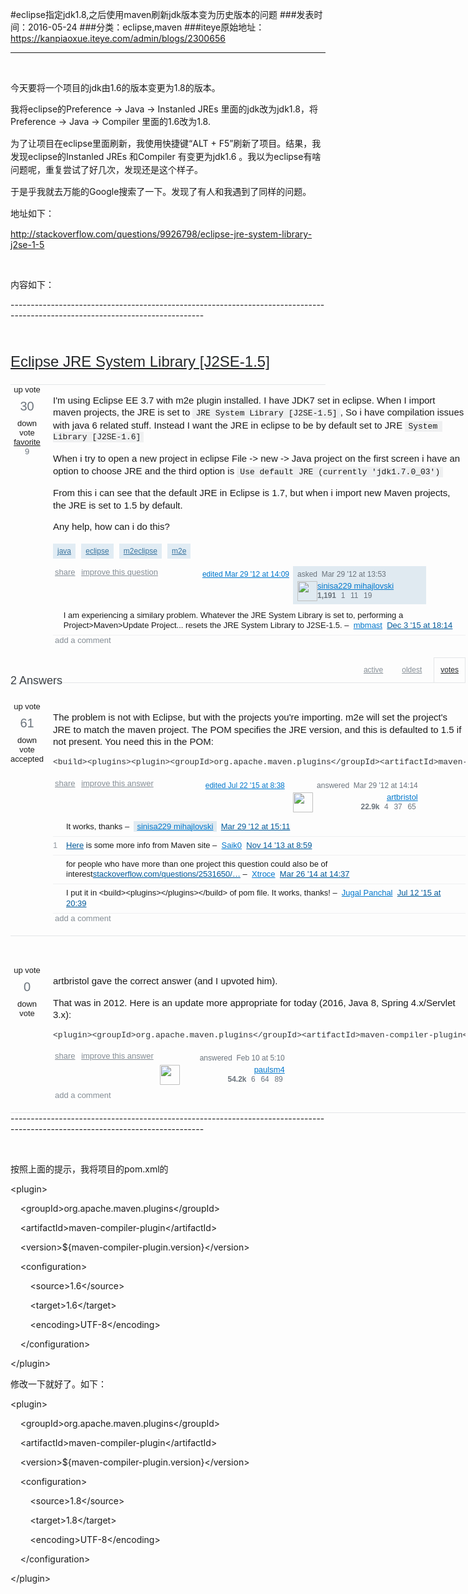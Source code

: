 #eclipse指定jdk1.8,之后使用maven刷新jdk版本变为历史版本的问题
###发表时间：2016-05-24
###分类：eclipse,maven
###iteye原始地址：<a href="https://kanpiaoxue.iteye.com/admin/blogs/2300656" target="_blank">https://kanpiaoxue.iteye.com/admin/blogs/2300656</a>

---

<div class="iteye-blog-content-contain" style="font-size: 14px;"> 
 <p>&nbsp;</p> 
 <p>今天要将一个项目的jdk由1.6的版本变更为1.8的版本。</p> 
 <p>我将eclipse的Preference -&gt; Java -&gt; Instanled JREs 里面的jdk改为jdk1.8，将<span style="line-height: 1.5;">Preference -&gt; Java -&gt; Compiler 里面的1.6改为1.8.</span></p> 
 <p><span style="line-height: 1.5;">为了让项目在eclipse里面刷新，我使用快捷键“ALT + F5”刷新了项目。结果，我发现eclipse的</span><span style="line-height: 1.5;">Instanled JREs</span><span style="line-height: 1.5;">&nbsp;和</span><span style="line-height: 1.5;">Compiler</span><span style="line-height: 1.5;">&nbsp;有变更为jdk1.6 。我以为eclipse有啥问题呢，重复尝试了好几次，发现还是这个样子。</span></p> 
 <p><span style="line-height: 1.5;">于是乎我就去万能的Google搜索了一下。发现了有人和我遇到了同样的问题。</span></p> 
 <p><span style="line-height: 1.5;">地址如下：</span></p> 
 <p><a href="http://stackoverflow.com/questions/9926798/eclipse-jre-system-library-j2se-1-5">http://stackoverflow.com/questions/9926798/eclipse-jre-system-library-j2se-1-5</a></p> 
 <p>&nbsp;</p> 
 <p>内容如下：</p> 
 <p>------------------------------------------------------------------------------------------------------------------------------</p> 
 <div id="question-header" style="margin-top: 0px; margin-right: 0px; margin-left: 0px; padding: 5px 0px; border-width: 0px 0px 1px; border-bottom-style: solid; border-bottom-color: #e4e6e8; font-size: 13px; clear: both; color: #242729; font-family: Arial, 'Helvetica Neue', Helvetica, sans-serif; line-height: 16.9px;"> 
  <h1 style="border: 0px; font-size: 22px; line-height: 1.3;"><a class="question-hyperlink" style="margin: 0px 0px 0.5em; padding: 0px; border: 0px; font-size: 24px; color: #242729; cursor: pointer; font-weight: normal; line-height: 1.35;" href="http://stackoverflow.com/questions/9926798/eclipse-jre-system-library-j2se-1-5">Eclipse JRE System Library [J2SE-1.5]</a></h1> 
 </div> 
 <div id="mainbar" style="margin: 0px; padding: 0px; border: 0px; font-size: 13px; float: left; width: 728px; color: #242729; font-family: Arial, 'Helvetica Neue', Helvetica, sans-serif; line-height: 16.9px;"> 
  <div id="question" class="question" style="margin: 0px; padding: 0px; border: 0px; clear: both;"> 
   <table style="margin: 0px; padding: 0px; border: 0px; border-spacing: 0px; border-collapse: collapse;">
    <tbody style="margin: 0px; padding: 0px; border: 0px;"> 
     <tr style="margin: 0px; padding: 0px; border: 0px;"> 
      <td class="votecell" style="margin: 0px; padding: 0px 15px 0px 0px; border: 0px; font-size: 13px; vertical-align: top;"> 
       <div class="vote" style="margin: 0px; padding: 0px; border: 0px; text-align: center; min-width: 46px;"> 
        <a class="vote-up-off" style="" title="This question shows research effort; it is useful and clear">up vote</a>
        <span class="vote-count-post " style="margin: 8px 0px; padding: 0px; border: 0px; font-size: 20px; display: block; color: #6a737c;">30</span>
        <a class="vote-down-off" style="" title="This question does not show any research effort; it is unclear or not useful">down vote</a>
        <a class="star-off" style="" href="http://stackoverflow.com/questions/9926798/eclipse-jre-system-library-j2se-1-5">favorite</a> 
        <div class="favoritecount" style="margin: 0px; padding: 0px; border: 0px;">
         <span style="margin: 0px; padding: 0px; border: 0px; color: #6a737c;">9</span>
        </div> 
       </div> </td> 
      <td class="postcell" style="margin: 0px; padding: 0px; border: 0px; font-size: 13px; vertical-align: top;"> 
       <div style="margin: 0px; padding: 0px; border: 0px;"> 
        <div class="post-text" style="margin: 0px 0px 5px; padding: 0px; border: 0px; font-size: 15px; width: 660px; line-height: 1.3;"> 
         <p style="margin-bottom: 1em; border: 0px; clear: both;">I'm using Eclipse EE 3.7 with m2e plugin installed. I have JDK7 set in eclipse. When I import maven projects, the JRE is set to&nbsp;<code style="margin: 0px; padding: 1px 5px; border: 0px; font-size: 13px; font-family: Consolas, Menlo, Monaco, 'Lucida Console', 'Liberation Mono', 'DejaVu Sans Mono', 'Bitstream Vera Sans Mono', 'Courier New', monospace, sans-serif; white-space: pre-wrap; background-color: #eff0f1;">JRE System Library [J2SE-1.5]</code>, So i have compilation issues with java 6 related stuff. Instead I want the JRE in eclipse to be by default set to JRE&nbsp;<code style="margin: 0px; padding: 1px 5px; border: 0px; font-size: 13px; font-family: Consolas, Menlo, Monaco, 'Lucida Console', 'Liberation Mono', 'DejaVu Sans Mono', 'Bitstream Vera Sans Mono', 'Courier New', monospace, sans-serif; white-space: pre-wrap; background-color: #eff0f1;">System Library [J2SE-1.6]</code></p> 
         <p style="margin-bottom: 1em; border: 0px; clear: both;">When i try to open a new project in eclipse File -&gt; new -&gt; Java project on the first screen i have an option to choose JRE and the third option is&nbsp;<code style="margin: 0px; padding: 1px 5px; border: 0px; font-size: 13px; font-family: Consolas, Menlo, Monaco, 'Lucida Console', 'Liberation Mono', 'DejaVu Sans Mono', 'Bitstream Vera Sans Mono', 'Courier New', monospace, sans-serif; white-space: pre-wrap; background-color: #eff0f1;">Use default JRE (currently 'jdk1.7.0_03')</code></p> 
         <p style="margin-bottom: 1em; border: 0px; clear: both;">From this i can see that the default JRE in Eclipse is 1.7, but when i import new Maven projects, the JRE is set to 1.5 by default.</p> 
         <p style="margin-bottom: 1em; border: 0px; clear: both;">Any help, how can i do this?</p> 
        </div> 
        <div class="post-taglist" style="margin: 0px 0px 10px; padding: 0px; border: 0px; clear: both;"> 
         <a class="post-tag js-gps-track" style="margin: 2px 2px 2px 0px; padding: 0.4em 0.5em; border: 1px solid transparent; font-size: 12px; color: #39739d; cursor: pointer; display: inline-block; line-height: 1; white-space: nowrap; text-align: center; border-radius: 0px; background-color: #e1ecf4;" title="show questions tagged 'java'" href="http://stackoverflow.com/questions/tagged/java" rel="tag">java</a>&nbsp;
         <a class="post-tag js-gps-track" style="margin: 2px 2px 2px 0px; padding: 0.4em 0.5em; border: 1px solid transparent; font-size: 12px; color: #39739d; cursor: pointer; display: inline-block; line-height: 1; white-space: nowrap; text-align: center; border-radius: 0px; background-color: #e1ecf4;" title="show questions tagged 'eclipse'" href="http://stackoverflow.com/questions/tagged/eclipse" rel="tag">eclipse</a>&nbsp;
         <a class="post-tag js-gps-track" style="margin: 2px 2px 2px 0px; padding: 0.4em 0.5em; border: 1px solid transparent; font-size: 12px; color: #39739d; cursor: pointer; display: inline-block; line-height: 1; white-space: nowrap; text-align: center; border-radius: 0px; background-color: #e1ecf4;" title="show questions tagged 'm2eclipse'" href="http://stackoverflow.com/questions/tagged/m2eclipse" rel="tag">m2eclipse</a>&nbsp;
         <a class="post-tag js-gps-track" style="margin: 2px 2px 2px 0px; padding: 0.4em 0.5em; border: 1px solid transparent; font-size: 12px; color: #39739d; cursor: pointer; display: inline-block; line-height: 1; white-space: nowrap; text-align: center; border-radius: 0px; background-color: #e1ecf4;" title="show questions tagged 'm2e'" href="http://stackoverflow.com/questions/tagged/m2e" rel="tag">m2e</a> 
        </div> 
        <table class="fw" style="margin: 0px 0px 4px; padding: 0px; border: 0px; border-spacing: 0px; border-collapse: collapse; width: 660px;">
         <tbody style="margin: 0px; padding: 0px; border: 0px;">
          <tr style="margin: 0px; padding: 0px; border: 0px;"> 
           <td class="vt" style="margin: 0px; padding: 0px; border: 0px; font-size: 13px; vertical-align: top;"> 
            <div class="post-menu" style="margin: 0px; padding: 2px 0px 0px; border: 0px;"> 
             <a id="link-post-9926798" class="short-link" style="margin: 0px; padding: 0px 3px 2px; border: 0px; color: #848d95; cursor: pointer; display: inline-block;" title="short permalink to this question" href="http://stackoverflow.com/q/9926798">share</a>
             <a class="suggest-edit-post" style="margin: 0px; padding: 0px 3px 2px; border: 0px; color: #848d95; cursor: pointer; display: inline-block;" title="" href="http://stackoverflow.com/posts/9926798/edit">improve this question</a> 
            </div> </td> 
           <td class="post-signature" style="margin: 0px; padding: 0px; border: 0px; font-size: 13px; vertical-align: top; width: 200px;" align="right"> 
            <div class="user-info " style="margin: 0px; padding: 5px 6px 7px 7px; border: 0px; width: 200px; color: #6a737c;"> 
             <div class="user-action-time" style="margin: 1px 0px 4px; padding: 0px; border: 0px; font-size: 12px; white-space: nowrap;">
              <a style="margin: 0px; padding: 0px; border: 0px; color: #0077cc; cursor: pointer;" title="show all edits to this post" href="http://stackoverflow.com/posts/9926798/revisions">edited&nbsp;<span class="relativetime" style="margin: 0px; padding: 0px; border: 0px;" title="2012-03-29 14:09:21Z">Mar 29 '12 at 14:09</span></a>
             </div> 
             <div class="user-gravatar32" style="margin: 0px; padding: 0px; border: 0px; float: left; width: 32px; height: 32px; border-radius: 1px;">
              &nbsp;
             </div> 
             <div class="user-details" style="">
              &nbsp;
             </div> 
            </div> </td> 
           <td class="post-signature owner" style="margin: 0px; padding: 0px; border: 0px; font-size: 13px; vertical-align: top; width: 200px; background-color: #e0eaf1;"> 
            <div class="user-info " style="margin: 0px; padding: 5px 6px 7px 7px; border: 0px; width: 200px; color: #6a737c;"> 
             <div class="user-action-time" style="margin: 1px 0px 4px; padding: 0px; border: 0px; font-size: 12px; white-space: nowrap;">
              asked&nbsp;
              <span class="relativetime" style="margin: 0px; padding: 0px; border: 0px;" title="2012-03-29 13:53:36Z">Mar 29 '12 at 13:53</span> 
             </div> 
             <div class="user-gravatar32" style="margin: 0px; padding: 0px; border: 0px; float: left; width: 32px; height: 32px; border-radius: 1px;"> 
              <div class="gravatar-wrapper-32" style="margin: 0px; padding: 0px; border: 0px; overflow: hidden; width: 32px; height: 32px;">
               <img style="margin: 0px auto; padding: 0px; width: 32px; height: 32px; border-radius: 1px;" src="https://i.stack.imgur.com/XVtno.jpg?s=32&amp;g=1" alt="" width="32" height="32">
              </div> 
             </div> 
             <div class="user-details" style=""> 
              <a style="margin: 0px; padding: 0px; border: 0px; color: #0077cc; cursor: pointer;" href="http://stackoverflow.com/users/1042999/sinisa229-mihajlovski">sinisa229 mihajlovski</a> 
              <div class="-flair" style="margin: 0px; padding: 0px; border: 0px;"> 
               <span class="reputation-score" style="margin: 0px 2px 0px 0px; padding: 0px; border: 0px; font-size: 12px; font-weight: bold;" title="reputation score " dir="ltr">1,191</span>
               <span style="margin: 0px 3px 0px 2px; padding: 0px; border: 0px;" title="1 gold badge"><span class="badgecount" style="margin: 0px; padding: 0px; border: 0px; font-size: 12px;">1</span></span>
               <span style="margin: 0px 3px 0px 2px; padding: 0px; border: 0px;" title="11 silver badges"><span class="badgecount" style="margin: 0px; padding: 0px; border: 0px; font-size: 12px;">11</span></span>
               <span style="margin: 0px 3px 0px 2px; padding: 0px; border: 0px;" title="19 bronze badges"><span class="badgecount" style="margin: 0px; padding: 0px; border: 0px; font-size: 12px;">19</span></span> 
              </div> 
             </div> 
            </div> </td> 
          </tr>
         </tbody>
        </table> 
       </div> </td> 
     </tr> 
     <tr style="margin: 0px; padding: 0px; border: 0px;"> 
      <td class="votecell" style="margin: 0px; padding: 0px 15px 0px 0px; border: 0px; font-size: 13px; vertical-align: top;">&nbsp;</td> 
      <td style="margin: 0px; padding: 0px; border: 0px; font-size: 13px;"> 
       <div id="comments-9926798" class="comments " style=""> 
        <table style="margin: 0px; padding: 0px; border: 0px; border-spacing: 0px; border-collapse: collapse; width: 660px;">
         <tbody style="margin: 0px; padding: 0px; border: 0px;">
          <tr id="comment-55899521" class="comment " style="margin: 0px; padding: 0px; border: 0px;"> 
           <td style="margin: 0px; padding: 6px 6px 6px 0px; border-width: 0px 0px 1px; border-bottom-style: solid; border-bottom-color: #eff0f1; font-size: 13px; vertical-align: top; line-height: 1.3;"> 
            <table style="margin: 0px; padding: 0px; border: 0px; border-spacing: 0px; border-collapse: collapse;">
             <tbody style="margin: 0px; padding: 0px; border: 0px;">
              <tr style="margin: 0px; padding: 0px; border: 0px;"> 
               <td class=" comment-score" style="margin: 0px; padding: 0px; border: 0px; font-size: 13px;">&nbsp;&nbsp;</td> 
               <td style="margin: 0px; padding: 0px; border: 0px; font-size: 13px;">&nbsp;</td> 
              </tr>
             </tbody>
            </table> </td> 
           <td class="comment-text" style="margin: 0px; padding: 6px 6px 6px 0px; border-width: 0px 0px 1px; border-bottom-style: solid; border-bottom-color: #eff0f1; font-size: 13px; vertical-align: top; line-height: 1.3;"> 
            <div class="comment-body" style="margin: 0px; padding: 0px; border: 0px;"> 
             <span class="comment-copy" style="margin: 0px; padding: 0px; border: 0px;">I am experiencing a similary problem. Whatever the JRE System Library is set to, performing a Project&gt;Maven&gt;Update Project... resets the JRE System Library to J2SE-1.5.</span>&nbsp;–&nbsp;
             <a class="comment-user" style="margin: 0px; padding: 0px; border: 0px; color: #0077cc; cursor: pointer; white-space: nowrap;" title="366 reputation" href="http://stackoverflow.com/users/3102471/mbmast">mbmast</a>&nbsp;
             <span class="comment-date" style="margin: 0px; padding: 0px; border-top-width: 0px; border-right-width: 0px; border-left-width: 0px; border-bottom-style: none; border-color: initial; color: #9199a1;" dir="ltr"><a class="comment-link" style="margin: 0px; padding: 0px; border-top-width: 0px; border-right-width: 0px; border-left-width: 0px; border-bottom-style: none; border-color: initial; color: #005999; cursor: pointer;" href="http://stackoverflow.com/questions/9926798/eclipse-jre-system-library-j2se-1-5#comment55899521_9926798">Dec 3 '15 at 18:14</a></span> 
            </div> </td> 
          </tr>
         </tbody>
        </table> 
       </div> 
       <div id="comments-link-9926798" style="margin: 0px; padding: 0px; border: 0px;">
        <a class="js-add-link comments-link disabled-link " style="margin: 0px; padding: 0px 3px 2px; border: 0px; color: #848d95; cursor: pointer;" title="Use comments to ask for more information or suggest improvements. Avoid answering questions in comments.">add a comment</a>
       </div> </td> 
     </tr> 
    </tbody>
   </table> 
  </div> 
  <div id="answers" style="margin: 0px; padding: 10px 0px 0px; border: 0px; clear: both; width: 728px;"> 
   <a style="margin: 0px; padding: 0px; border: 0px; color: #0077cc; cursor: pointer;" name="tab-top"></a> 
   <div id="answers-header" style="margin: 10px 0px 0px; padding: 0px; border: 0px; width: 728px;"> 
    <div class="subheader answers-subheader" style="margin: 0px 0px 10px; padding: 0px; border-width: 0px 0px 1px; border-bottom-style: solid; border-bottom-color: #e4e6e8; clear: both; height: 40px;"> 
     <h2 style="margin-bottom: 0px; border: 0px; font-size: 18px; line-height: 1.3; float: left; font-weight: 400; color: #3b4045;">2 Answers</h2> 
     <div style="margin: 0px; padding: 0px; border: 0px;"> 
      <div id="tabs" style="margin: 0px; padding: 0px; border: 0px; float: right;"> 
       <a style="margin: 0px 8px 0px 0px; padding: 13px 10px; border: 1px solid transparent; font-size: 12px; color: #848d95; cursor: pointer; float: left; line-height: 1;" title="Answers with the latest activity first" href="http://stackoverflow.com/questions/9926798/eclipse-jre-system-library-j2se-1-5?answertab=active#tab-top">active</a>
       <a style="margin: 0px 8px 0px 0px; padding: 13px 10px; border: 1px solid transparent; font-size: 12px; color: #848d95; cursor: pointer; float: left; line-height: 1;" title="Answers in the order they were provided" href="http://stackoverflow.com/questions/9926798/eclipse-jre-system-library-j2se-1-5?answertab=oldest#tab-top">oldest</a>
       <a class="youarehere" style="margin: 0px; padding: 13px 10px 14px; border-width: 1px; border-style: solid; border-color: #e4e6e8 #e4e6e8 transparent; font-size: 12px; color: #242729; cursor: pointer; float: left; line-height: 1;" title="Answers with the highest score first" href="http://stackoverflow.com/questions/9926798/eclipse-jre-system-library-j2se-1-5?answertab=votes#tab-top">votes</a> 
      </div> 
     </div> 
    </div> 
   </div> 
   <a style="margin: 0px; padding: 0px; border: 0px; color: #0077cc; cursor: pointer;" name="9927172"></a> 
   <div id="answer-9927172" class="answer accepted-answer" style="margin: 0px; padding: 20px 0px; border-width: 0px 0px 1px; border-bottom-style: solid; border-bottom-color: #e4e6e8; width: 728px;"> 
    <table style="margin: 0px; padding: 0px; border: 0px; border-spacing: 0px; border-collapse: collapse;">
     <tbody style="margin: 0px; padding: 0px; border: 0px;"> 
      <tr style="margin: 0px; padding: 0px; border: 0px;"> 
       <td class="votecell" style="margin: 0px; padding: 0px 15px 0px 0px; border: 0px; font-size: 13px; vertical-align: top;"> 
        <div class="vote" style="margin: 0px; padding: 0px; border: 0px; text-align: center; min-width: 46px;"> 
         <a class="vote-up-off" style="" title="This answer is useful">up vote</a>
         <span class="vote-count-post " style="margin: 8px 0px; padding: 0px; border: 0px; font-size: 20px; display: block; color: #6a737c;">61</span>
         <a class="vote-down-off" style="" title="This answer is not useful">down vote</a>
         <span class="vote-accepted-on load-accepted-answer-date" style="" title="loading when this answer was accepted...">accepted</span> 
        </div> </td> 
       <td class="answercell" style="margin: 0px; padding: 0px; border: 0px; font-size: 13px; vertical-align: top;"> 
        <div class="post-text" style="margin: 0px 0px 5px; padding: 0px; border: 0px; font-size: 15px; width: 660px; line-height: 1.3;"> 
         <p style="margin-bottom: 1em; border: 0px; clear: both;">The problem is not with Eclipse, but with the projects you're importing. m2e will set the project's JRE to match the maven project. The POM specifies the JRE version, and this is defaulted to 1.5 if not present. You need this in the POM:</p> 
         <pre class="lang-java prettyprint prettyprinted"><code style="margin: 0px; padding: 0px; border: 0px; font-size: 13px; font-family: Consolas, Menlo, Monaco, 'Lucida Console', 'Liberation Mono', 'DejaVu Sans Mono', 'Bitstream Vera Sans Mono', 'Courier New', monospace, sans-serif; white-space: inherit;"><span class="pun" style="margin: 0px; padding: 0px; border: 0px; color: #303336;">&lt;</span><span class="pln" style="margin: 0px; padding: 0px; border: 0px; color: #303336;">build</span><span class="pun" style="margin: 0px; padding: 0px; border: 0px; color: #303336;">&gt;</span><span class="pun" style="margin: 0px; padding: 0px; border: 0px; color: #303336;">&lt;</span><span class="pln" style="margin: 0px; padding: 0px; border: 0px; color: #303336;">plugins</span><span class="pun" style="margin: 0px; padding: 0px; border: 0px; color: #303336;">&gt;</span><span class="pun" style="margin: 0px; padding: 0px; border: 0px; color: #303336;">&lt;</span><span class="pln" style="margin: 0px; padding: 0px; border: 0px; color: #303336;">plugin</span><span class="pun" style="margin: 0px; padding: 0px; border: 0px; color: #303336;">&gt;</span><span class="pun" style="margin: 0px; padding: 0px; border: 0px; color: #303336;">&lt;</span><span class="pln" style="margin: 0px; padding: 0px; border: 0px; color: #303336;">groupId</span><span class="pun" style="margin: 0px; padding: 0px; border: 0px; color: #303336;">&gt;</span><span class="pln" style="margin: 0px; padding: 0px; border: 0px; color: #303336;">org</span><span class="pun" style="margin: 0px; padding: 0px; border: 0px; color: #303336;">.</span><span class="pln" style="margin: 0px; padding: 0px; border: 0px; color: #303336;">apache</span><span class="pun" style="margin: 0px; padding: 0px; border: 0px; color: #303336;">.</span><span class="pln" style="margin: 0px; padding: 0px; border: 0px; color: #303336;">maven</span><span class="pun" style="margin: 0px; padding: 0px; border: 0px; color: #303336;">.</span><span class="pln" style="margin: 0px; padding: 0px; border: 0px; color: #303336;">plugins</span><span class="pun" style="margin: 0px; padding: 0px; border: 0px; color: #303336;">&lt;/</span><span class="pln" style="margin: 0px; padding: 0px; border: 0px; color: #303336;">groupId</span><span class="pun" style="margin: 0px; padding: 0px; border: 0px; color: #303336;">&gt;</span><span class="pun" style="margin: 0px; padding: 0px; border: 0px; color: #303336;">&lt;</span><span class="pln" style="margin: 0px; padding: 0px; border: 0px; color: #303336;">artifactId</span><span class="pun" style="margin: 0px; padding: 0px; border: 0px; color: #303336;">&gt;</span><span class="pln" style="margin: 0px; padding: 0px; border: 0px; color: #303336;">maven</span><span class="pun" style="margin: 0px; padding: 0px; border: 0px; color: #303336;">-</span><span class="pln" style="margin: 0px; padding: 0px; border: 0px; color: #303336;">compiler</span><span class="pun" style="margin: 0px; padding: 0px; border: 0px; color: #303336;">-</span><span class="pln" style="margin: 0px; padding: 0px; border: 0px; color: #303336;">plugin</span><span class="pun" style="margin: 0px; padding: 0px; border: 0px; color: #303336;">&lt;/</span><span class="pln" style="margin: 0px; padding: 0px; border: 0px; color: #303336;">artifactId</span><span class="pun" style="margin: 0px; padding: 0px; border: 0px; color: #303336;">&gt;</span><span class="pun" style="margin: 0px; padding: 0px; border: 0px; color: #303336;">&lt;</span><span class="pln" style="margin: 0px; padding: 0px; border: 0px; color: #303336;">version</span><span class="pun" style="margin: 0px; padding: 0px; border: 0px; color: #303336;">&gt;</span><span class="lit" style="margin: 0px; padding: 0px; border: 0px; color: #7d2727;">3.0</span><span class="pun" style="margin: 0px; padding: 0px; border: 0px; color: #303336;">&lt;/</span><span class="pln" style="margin: 0px; padding: 0px; border: 0px; color: #303336;">version</span><span class="pun" style="margin: 0px; padding: 0px; border: 0px; color: #303336;">&gt;</span><span class="pun" style="margin: 0px; padding: 0px; border: 0px; color: #303336;">&lt;</span><span class="pln" style="margin: 0px; padding: 0px; border: 0px; color: #303336;">configuration</span><span class="pun" style="margin: 0px; padding: 0px; border: 0px; color: #303336;">&gt;</span><span class="pun" style="margin: 0px; padding: 0px; border: 0px; color: #303336;">&lt;</span><span class="pln" style="margin: 0px; padding: 0px; border: 0px; color: #303336;">source</span><span class="pun" style="margin: 0px; padding: 0px; border: 0px; color: #303336;">&gt;</span><span class="lit" style="margin: 0px; padding: 0px; border: 0px; color: #7d2727;">1.7</span><span class="pun" style="margin: 0px; padding: 0px; border: 0px; color: #303336;">&lt;/</span><span class="pln" style="margin: 0px; padding: 0px; border: 0px; color: #303336;">source</span><span class="pun" style="margin: 0px; padding: 0px; border: 0px; color: #303336;">&gt;</span><span class="pun" style="margin: 0px; padding: 0px; border: 0px; color: #303336;">&lt;</span><span class="pln" style="margin: 0px; padding: 0px; border: 0px; color: #303336;">target</span><span class="pun" style="margin: 0px; padding: 0px; border: 0px; color: #303336;">&gt;</span><span class="lit" style="margin: 0px; padding: 0px; border: 0px; color: #7d2727;">1.7</span><span class="pun" style="margin: 0px; padding: 0px; border: 0px; color: #303336;">&lt;/</span><span class="pln" style="margin: 0px; padding: 0px; border: 0px; color: #303336;">target</span><span class="pun" style="margin: 0px; padding: 0px; border: 0px; color: #303336;">&gt;</span><span class="pun" style="margin: 0px; padding: 0px; border: 0px; color: #303336;">&lt;/</span><span class="pln" style="margin: 0px; padding: 0px; border: 0px; color: #303336;">configuration</span><span class="pun" style="margin: 0px; padding: 0px; border: 0px; color: #303336;">&gt;</span><span class="pun" style="margin: 0px; padding: 0px; border: 0px; color: #303336;">&lt;/</span><span class="pln" style="margin: 0px; padding: 0px; border: 0px; color: #303336;">plugin</span><span class="pun" style="margin: 0px; padding: 0px; border: 0px; color: #303336;">&gt;</span><span class="pun" style="margin: 0px; padding: 0px; border: 0px; color: #303336;">&lt;/</span><span class="pln" style="margin: 0px; padding: 0px; border: 0px; color: #303336;">plugins</span><span class="pun" style="margin: 0px; padding: 0px; border: 0px; color: #303336;">&gt;</span><span class="pun" style="margin: 0px; padding: 0px; border: 0px; color: #303336;">&lt;/</span><span class="pln" style="margin: 0px; padding: 0px; border: 0px; color: #303336;">build</span><span class="pun" style="margin: 0px; padding: 0px; border: 0px; color: #303336;">&gt;</span></code></pre> 
        </div> 
        <table class="fw" style="margin: 0px 0px 4px; padding: 0px; border: 0px; border-spacing: 0px; border-collapse: collapse; width: 660px;">
         <tbody style="margin: 0px; padding: 0px; border: 0px;">
          <tr style="margin: 0px; padding: 0px; border: 0px;"> 
           <td class="vt" style="margin: 0px; padding: 0px; border: 0px; font-size: 13px; vertical-align: top;"> 
            <div class="post-menu" style="margin: 0px; padding: 2px 0px 0px; border: 0px;"> 
             <a id="link-post-9927172" class="short-link" style="margin: 0px; padding: 0px 3px 2px; border: 0px; color: #848d95; cursor: pointer; display: inline-block;" title="short permalink to this answer" href="http://stackoverflow.com/a/9927172">share</a>
             <a class="suggest-edit-post" style="margin: 0px; padding: 0px 3px 2px; border: 0px; color: #848d95; cursor: pointer; display: inline-block;" title="" href="http://stackoverflow.com/posts/9927172/edit">improve this answer</a> 
            </div> </td> 
           <td class="post-signature" style="margin: 0px; padding: 0px; border: 0px; font-size: 13px; vertical-align: top; width: 200px;" align="right"> 
            <div class="user-info " style="margin: 0px; padding: 5px 6px 7px 7px; border: 0px; width: 200px; color: #6a737c;"> 
             <div class="user-action-time" style="margin: 1px 0px 4px; padding: 0px; border: 0px; font-size: 12px; white-space: nowrap;">
              <a style="margin: 0px; padding: 0px; border: 0px; color: #0077cc; cursor: pointer;" title="show all edits to this post" href="http://stackoverflow.com/posts/9927172/revisions">edited&nbsp;<span class="relativetime" style="margin: 0px; padding: 0px; border: 0px;" title="2015-07-22 08:38:12Z">Jul 22 '15 at 8:38</span></a>
             </div> 
             <div class="user-gravatar32" style="margin: 0px; padding: 0px; border: 0px; float: left; width: 32px; height: 32px; border-radius: 1px;">
              &nbsp;
             </div> 
             <div class="user-details" style="">
              &nbsp;
             </div> 
            </div> </td> 
           <td class="post-signature" style="margin: 0px; padding: 0px; border: 0px; font-size: 13px; vertical-align: top; width: 200px;" align="right"> 
            <div class="user-info " style="margin: 0px; padding: 5px 6px 7px 7px; border: 0px; width: 200px; color: #6a737c;"> 
             <div class="user-action-time" style="margin: 1px 0px 4px; padding: 0px; border: 0px; font-size: 12px; white-space: nowrap;">
              answered&nbsp;
              <span class="relativetime" style="margin: 0px; padding: 0px; border: 0px;" title="2012-03-29 14:14:25Z">Mar 29 '12 at 14:14</span> 
             </div> 
             <div class="user-gravatar32" style="margin: 0px; padding: 0px; border: 0px; float: left; width: 32px; height: 32px; border-radius: 1px;"> 
              <div class="gravatar-wrapper-32" style="margin: 0px; padding: 0px; border: 0px; overflow: hidden; width: 32px; height: 32px;">
               <img style="margin: 0px auto; padding: 0px; width: 32px; height: 32px; border-radius: 1px;" src="https://www.gravatar.com/avatar/98038439a9f244f4a92bed860ad28fd0?s=32&amp;d=identicon&amp;r=PG" alt="" width="32" height="32">
              </div> 
             </div> 
             <div class="user-details" style=""> 
              <a style="margin: 0px; padding: 0px; border: 0px; color: #0077cc; cursor: pointer;" href="http://stackoverflow.com/users/116509/artbristol">artbristol</a> 
              <div class="-flair" style="margin: 0px; padding: 0px; border: 0px;"> 
               <span class="reputation-score" style="margin: 0px 2px 0px 0px; padding: 0px; border: 0px; font-size: 12px; font-weight: bold;" title="reputation score 22,938" dir="ltr">22.9k</span>
               <span style="margin: 0px 3px 0px 2px; padding: 0px; border: 0px;" title="4 gold badges"><span class="badgecount" style="margin: 0px; padding: 0px; border: 0px; font-size: 12px;">4</span></span>
               <span style="margin: 0px 3px 0px 2px; padding: 0px; border: 0px;" title="37 silver badges"><span class="badgecount" style="margin: 0px; padding: 0px; border: 0px; font-size: 12px;">37</span></span>
               <span style="margin: 0px 3px 0px 2px; padding: 0px; border: 0px;" title="65 bronze badges"><span class="badgecount" style="margin: 0px; padding: 0px; border: 0px; font-size: 12px;">65</span></span> 
              </div> 
             </div> 
            </div> </td> 
          </tr>
         </tbody>
        </table> </td> 
      </tr> 
      <tr style="margin: 0px; padding: 0px; border: 0px;"> 
       <td class="votecell" style="margin: 0px; padding: 0px 15px 0px 0px; border: 0px; font-size: 13px; vertical-align: top;">&nbsp;</td> 
       <td style="margin: 0px; padding: 0px; border: 0px; font-size: 13px;"> 
        <div id="comments-9927172" class="comments " style=""> 
         <table style="margin: 0px; padding: 0px; border: 0px; border-spacing: 0px; border-collapse: collapse; width: 660px;">
          <tbody style="margin: 0px; padding: 0px; border: 0px;"> 
           <tr id="comment-12672877" class="comment " style="margin: 0px; padding: 0px; border: 0px;"> 
            <td style="margin: 0px; padding: 6px 6px 6px 0px; border-width: 0px 0px 1px; border-bottom-style: solid; border-bottom-color: #eff0f1; font-size: 13px; vertical-align: top; line-height: 1.3;"> 
             <table style="margin: 0px; padding: 0px; border: 0px; border-spacing: 0px; border-collapse: collapse;">
              <tbody style="margin: 0px; padding: 0px; border: 0px;">
               <tr style="margin: 0px; padding: 0px; border: 0px;"> 
                <td class=" comment-score" style="margin: 0px; padding: 0px; border: 0px; font-size: 13px;">&nbsp;&nbsp;</td> 
                <td style="margin: 0px; padding: 0px; border: 0px; font-size: 13px;">&nbsp;</td> 
               </tr>
              </tbody>
             </table> </td> 
            <td class="comment-text" style="margin: 0px; padding: 6px 6px 6px 0px; border-width: 0px 0px 1px; border-bottom-style: solid; border-bottom-color: #eff0f1; font-size: 13px; vertical-align: top; line-height: 1.3;"> 
             <div class="comment-body" style="margin: 0px; padding: 0px; border: 0px;"> 
              <span class="comment-copy" style="margin: 0px; padding: 0px; border: 0px;">It works, thanks</span>&nbsp;–&nbsp;
              <a class="comment-user owner" style="margin: 0px; padding: 1px 5px; border: 0px; color: #0077cc; cursor: pointer; white-space: nowrap; background-color: #e0eaf1;" title="1,191 reputation" href="http://stackoverflow.com/users/1042999/sinisa229-mihajlovski">sinisa229 mihajlovski</a>&nbsp;
              <span class="comment-date" style="margin: 0px; padding: 0px; border-top-width: 0px; border-right-width: 0px; border-left-width: 0px; border-bottom-style: none; border-color: initial; color: #9199a1;" dir="ltr"><a class="comment-link" style="margin: 0px; padding: 0px; border-top-width: 0px; border-right-width: 0px; border-left-width: 0px; border-bottom-style: none; border-color: initial; color: #005999; cursor: pointer;" href="http://stackoverflow.com/questions/9926798/eclipse-jre-system-library-j2se-1-5#comment12672877_9927172">Mar 29 '12 at 15:11</a></span> 
             </div> </td> 
           </tr> 
           <tr id="comment-29732184" class="comment " style="margin: 0px; padding: 0px; border: 0px;"> 
            <td class="comment-actions" style="margin: 0px; padding: 6px 6px 6px 0px; border-width: 0px 0px 1px; border-bottom-style: solid; border-bottom-color: #eff0f1; font-size: 13px; width: 15px; vertical-align: top; line-height: 1.3;"> 
             <table style="margin: 0px; padding: 0px; border: 0px; border-spacing: 0px; border-collapse: collapse;">
              <tbody style="margin: 0px; padding: 0px; border: 0px;">
               <tr style="margin: 0px; padding: 0px; border: 0px;"> 
                <td class=" comment-score" style="margin: 0px; padding: 0px; border: 0px; font-size: 13px;"><span class="cool" style="margin: 0px; padding: 0px 4px 0px 0px; border: 0px; color: #9199a1;" title="number of 'useful comment' votes received">1</span></td> 
                <td style="margin: 0px; padding: 0px; border: 0px; font-size: 13px;">&nbsp;</td> 
               </tr>
              </tbody>
             </table> </td> 
            <td class="comment-text" style="margin: 0px; padding: 6px 6px 6px 0px; border-width: 0px 0px 1px; border-bottom-style: solid; border-bottom-color: #eff0f1; font-size: 13px; vertical-align: top; line-height: 1.3;"> 
             <div class="comment-body" style="margin: 0px; padding: 0px; border: 0px;"> 
              <span class="comment-copy" style="margin: 0px; padding: 0px; border: 0px;"><a style="margin: 0px; padding: 0px; border: 0px; color: #005999; cursor: pointer;" href="http://maven.apache.org/plugins/maven-compiler-plugin/examples/compile-using-different-jdk.html" rel="nofollow">Here</a>&nbsp;is some more info from Maven site</span>&nbsp;–&nbsp;
              <a class="comment-user" style="margin: 0px; padding: 0px; border: 0px; color: #0077cc; cursor: pointer; white-space: nowrap;" title="790 reputation" href="http://stackoverflow.com/users/1594823/saik0">Saik0</a>&nbsp;
              <span class="comment-date" style="margin: 0px; padding: 0px; border-top-width: 0px; border-right-width: 0px; border-left-width: 0px; border-bottom-style: none; border-color: initial; color: #9199a1;" dir="ltr"><a class="comment-link" style="margin: 0px; padding: 0px; border-top-width: 0px; border-right-width: 0px; border-left-width: 0px; border-bottom-style: none; border-color: initial; color: #005999; cursor: pointer;" href="http://stackoverflow.com/questions/9926798/eclipse-jre-system-library-j2se-1-5#comment29732184_9927172">Nov 14 '13 at 8:59</a></span> 
             </div> </td> 
           </tr> 
           <tr id="comment-34523048" class="comment " style="margin: 0px; padding: 0px; border: 0px;"> 
            <td style="margin: 0px; padding: 6px 6px 6px 0px; border-width: 0px 0px 1px; border-bottom-style: solid; border-bottom-color: #eff0f1; font-size: 13px; vertical-align: top; line-height: 1.3;"> 
             <table style="margin: 0px; padding: 0px; border: 0px; border-spacing: 0px; border-collapse: collapse;">
              <tbody style="margin: 0px; padding: 0px; border: 0px;">
               <tr style="margin: 0px; padding: 0px; border: 0px;"> 
                <td class=" comment-score" style="margin: 0px; padding: 0px; border: 0px; font-size: 13px;">&nbsp;&nbsp;</td> 
                <td style="margin: 0px; padding: 0px; border: 0px; font-size: 13px;">&nbsp;</td> 
               </tr>
              </tbody>
             </table> </td> 
            <td class="comment-text" style="margin: 0px; padding: 6px 6px 6px 0px; border-width: 0px 0px 1px; border-bottom-style: solid; border-bottom-color: #eff0f1; font-size: 13px; vertical-align: top; line-height: 1.3;"> 
             <div class="comment-body" style="margin: 0px; padding: 0px; border: 0px;"> 
              <span class="comment-copy" style="margin: 0px; padding: 0px; border: 0px;">for people who have more than one project this question could also be of interest<a style="margin: 0px; padding: 0px; border: 0px; color: #005999; cursor: pointer;" title="default maven compiler setting" href="https://stackoverflow.com/questions/2531650/default-maven-compiler-setting">stackoverflow.com/questions/2531650/…</a></span>&nbsp;–&nbsp;
              <a class="comment-user" style="margin: 0px; padding: 0px; border: 0px; color: #0077cc; cursor: pointer; white-space: nowrap;" title="599 reputation" href="http://stackoverflow.com/users/649923/xtroce">Xtroce</a>&nbsp;
              <span class="comment-date" style="margin: 0px; padding: 0px; border-top-width: 0px; border-right-width: 0px; border-left-width: 0px; border-bottom-style: none; border-color: initial; color: #9199a1;" dir="ltr"><a class="comment-link" style="margin: 0px; padding: 0px; border-top-width: 0px; border-right-width: 0px; border-left-width: 0px; border-bottom-style: none; border-color: initial; color: #005999; cursor: pointer;" href="http://stackoverflow.com/questions/9926798/eclipse-jre-system-library-j2se-1-5#comment34523048_9927172">Mar 26 '14 at 14:37</a></span> 
             </div> </td> 
           </tr> 
           <tr id="comment-50723802" class="comment " style="margin: 0px; padding: 0px; border: 0px;"> 
            <td style="margin: 0px; padding: 6px 6px 6px 0px; border-width: 0px 0px 1px; border-bottom-style: solid; border-bottom-color: #eff0f1; font-size: 13px; vertical-align: top; line-height: 1.3;"> 
             <table style="margin: 0px; padding: 0px; border: 0px; border-spacing: 0px; border-collapse: collapse;">
              <tbody style="margin: 0px; padding: 0px; border: 0px;">
               <tr style="margin: 0px; padding: 0px; border: 0px;"> 
                <td class=" comment-score" style="margin: 0px; padding: 0px; border: 0px; font-size: 13px;">&nbsp;&nbsp;</td> 
                <td style="margin: 0px; padding: 0px; border: 0px; font-size: 13px;">&nbsp;</td> 
               </tr>
              </tbody>
             </table> </td> 
            <td class="comment-text" style="margin: 0px; padding: 6px 6px 6px 0px; border-width: 0px 0px 1px; border-bottom-style: solid; border-bottom-color: #eff0f1; font-size: 13px; vertical-align: top; line-height: 1.3;"> 
             <div class="comment-body" style="margin: 0px; padding: 0px; border: 0px;"> 
              <span class="comment-copy" style="margin: 0px; padding: 0px; border: 0px;">I put it in &lt;build&gt;&lt;plugins&gt;&lt;/plugins&gt;&lt;/build&gt; of pom file. It works, thanks!</span>&nbsp;–&nbsp;
              <a class="comment-user" style="margin: 0px; padding: 0px; border: 0px; color: #0077cc; cursor: pointer; white-space: nowrap;" title="299 reputation" href="http://stackoverflow.com/users/1929092/jugal-panchal">Jugal Panchal</a>&nbsp;
              <span class="comment-date" style="margin: 0px; padding: 0px; border-top-width: 0px; border-right-width: 0px; border-left-width: 0px; border-bottom-style: none; border-color: initial; color: #9199a1;" dir="ltr"><a class="comment-link" style="margin: 0px; padding: 0px; border-top-width: 0px; border-right-width: 0px; border-left-width: 0px; border-bottom-style: none; border-color: initial; color: #005999; cursor: pointer;" href="http://stackoverflow.com/questions/9926798/eclipse-jre-system-library-j2se-1-5#comment50723802_9927172">Jul 12 '15 at 20:39</a></span> 
             </div> </td> 
           </tr> 
          </tbody>
         </table> 
        </div> 
        <div id="comments-link-9927172" style="margin: 0px; padding: 0px; border: 0px;">
         <a class="js-add-link comments-link disabled-link " style="margin: 0px; padding: 0px 3px 2px; border: 0px; color: #848d95; cursor: pointer;" title="Use comments to ask for more information or suggest improvements. Avoid comments like “+1” or “thanks”.">add a comment</a>
        </div> </td> 
      </tr> 
     </tbody>
    </table> 
   </div> 
   <div id="adzerk1476115548" class="everyonelovesstackoverflow" style="margin: 0px 0px 10px; padding: 0px; border: 0px;">
    &nbsp;
   </div> 
   <a style="margin: 0px; padding: 0px; border: 0px; color: #0077cc; cursor: pointer;" name="35307278"></a> 
   <div id="answer-35307278" class="answer" style="margin: 0px; padding: 20px 0px; border-width: 0px 0px 1px; border-bottom-style: solid; border-bottom-color: #e4e6e8; width: 728px;"> 
    <table style="margin: 0px; padding: 0px; border: 0px; border-spacing: 0px; border-collapse: collapse;">
     <tbody style="margin: 0px; padding: 0px; border: 0px;"> 
      <tr style="margin: 0px; padding: 0px; border: 0px;"> 
       <td class="votecell" style="margin: 0px; padding: 0px 15px 0px 0px; border: 0px; font-size: 13px; vertical-align: top;"> 
        <div class="vote" style="margin: 0px; padding: 0px; border: 0px; text-align: center; min-width: 46px;"> 
         <a class="vote-up-off" style="" title="This answer is useful">up vote</a>
         <span class="vote-count-post " style="margin: 8px 0px; padding: 0px; border: 0px; font-size: 20px; display: block; color: #6a737c;">0</span>
         <a class="vote-down-off" style="" title="This answer is not useful">down vote</a> 
        </div> </td> 
       <td class="answercell" style="margin: 0px; padding: 0px; border: 0px; font-size: 13px; vertical-align: top;"> 
        <div class="post-text" style="margin: 0px 0px 5px; padding: 0px; border: 0px; font-size: 15px; width: 660px; line-height: 1.3;"> 
         <p style="margin-bottom: 1em; border: 0px; clear: both;">artbristol gave the correct answer (and I upvoted him).</p> 
         <p style="margin-bottom: 1em; border: 0px; clear: both;">That was in 2012. Here is an update more appropriate for today (2016, Java 8, Spring 4.x/Servlet 3.x):</p> 
         <pre class="lang-java prettyprint prettyprinted"><code style="margin: 0px; padding: 0px; border: 0px; font-size: 13px; font-family: Consolas, Menlo, Monaco, 'Lucida Console', 'Liberation Mono', 'DejaVu Sans Mono', 'Bitstream Vera Sans Mono', 'Courier New', monospace, sans-serif; white-space: inherit;"><span class="pun" style="margin: 0px; padding: 0px; border: 0px; color: #303336;">&lt;</span><span class="pln" style="margin: 0px; padding: 0px; border: 0px; color: #303336;">plugin</span><span class="pun" style="margin: 0px; padding: 0px; border: 0px; color: #303336;">&gt;</span><span class="pun" style="margin: 0px; padding: 0px; border: 0px; color: #303336;">&lt;</span><span class="pln" style="margin: 0px; padding: 0px; border: 0px; color: #303336;">groupId</span><span class="pun" style="margin: 0px; padding: 0px; border: 0px; color: #303336;">&gt;</span><span class="pln" style="margin: 0px; padding: 0px; border: 0px; color: #303336;">org</span><span class="pun" style="margin: 0px; padding: 0px; border: 0px; color: #303336;">.</span><span class="pln" style="margin: 0px; padding: 0px; border: 0px; color: #303336;">apache</span><span class="pun" style="margin: 0px; padding: 0px; border: 0px; color: #303336;">.</span><span class="pln" style="margin: 0px; padding: 0px; border: 0px; color: #303336;">maven</span><span class="pun" style="margin: 0px; padding: 0px; border: 0px; color: #303336;">.</span><span class="pln" style="margin: 0px; padding: 0px; border: 0px; color: #303336;">plugins</span><span class="pun" style="margin: 0px; padding: 0px; border: 0px; color: #303336;">&lt;/</span><span class="pln" style="margin: 0px; padding: 0px; border: 0px; color: #303336;">groupId</span><span class="pun" style="margin: 0px; padding: 0px; border: 0px; color: #303336;">&gt;</span><span class="pun" style="margin: 0px; padding: 0px; border: 0px; color: #303336;">&lt;</span><span class="pln" style="margin: 0px; padding: 0px; border: 0px; color: #303336;">artifactId</span><span class="pun" style="margin: 0px; padding: 0px; border: 0px; color: #303336;">&gt;</span><span class="pln" style="margin: 0px; padding: 0px; border: 0px; color: #303336;">maven</span><span class="pun" style="margin: 0px; padding: 0px; border: 0px; color: #303336;">-</span><span class="pln" style="margin: 0px; padding: 0px; border: 0px; color: #303336;">compiler</span><span class="pun" style="margin: 0px; padding: 0px; border: 0px; color: #303336;">-</span><span class="pln" style="margin: 0px; padding: 0px; border: 0px; color: #303336;">plugin</span><span class="pun" style="margin: 0px; padding: 0px; border: 0px; color: #303336;">&lt;/</span><span class="pln" style="margin: 0px; padding: 0px; border: 0px; color: #303336;">artifactId</span><span class="pun" style="margin: 0px; padding: 0px; border: 0px; color: #303336;">&gt;</span><span class="pun" style="margin: 0px; padding: 0px; border: 0px; color: #303336;">&lt;</span><span class="pln" style="margin: 0px; padding: 0px; border: 0px; color: #303336;">version</span><span class="pun" style="margin: 0px; padding: 0px; border: 0px; color: #303336;">&gt;</span><span class="lit" style="margin: 0px; padding: 0px; border: 0px; color: #7d2727;">3.0</span><span class="pun" style="margin: 0px; padding: 0px; border: 0px; color: #303336;">&lt;/</span><span class="pln" style="margin: 0px; padding: 0px; border: 0px; color: #303336;">version</span><span class="pun" style="margin: 0px; padding: 0px; border: 0px; color: #303336;">&gt;</span><span class="pun" style="margin: 0px; padding: 0px; border: 0px; color: #303336;">&lt;</span><span class="pln" style="margin: 0px; padding: 0px; border: 0px; color: #303336;">configuration</span><span class="pun" style="margin: 0px; padding: 0px; border: 0px; color: #303336;">&gt;</span><span class="pun" style="margin: 0px; padding: 0px; border: 0px; color: #303336;">&lt;</span><span class="pln" style="margin: 0px; padding: 0px; border: 0px; color: #303336;">source</span><span class="pun" style="margin: 0px; padding: 0px; border: 0px; color: #303336;">&gt;</span><span class="lit" style="margin: 0px; padding: 0px; border: 0px; color: #7d2727;">1.7</span><span class="pun" style="margin: 0px; padding: 0px; border: 0px; color: #303336;">&lt;/</span><span class="pln" style="margin: 0px; padding: 0px; border: 0px; color: #303336;">source</span><span class="pun" style="margin: 0px; padding: 0px; border: 0px; color: #303336;">&gt;</span><span class="pun" style="margin: 0px; padding: 0px; border: 0px; color: #303336;">&lt;</span><span class="pln" style="margin: 0px; padding: 0px; border: 0px; color: #303336;">target</span><span class="pun" style="margin: 0px; padding: 0px; border: 0px; color: #303336;">&gt;</span><span class="lit" style="margin: 0px; padding: 0px; border: 0px; color: #7d2727;">1.7</span><span class="pun" style="margin: 0px; padding: 0px; border: 0px; color: #303336;">&lt;/</span><span class="pln" style="margin: 0px; padding: 0px; border: 0px; color: #303336;">target</span><span class="pun" style="margin: 0px; padding: 0px; border: 0px; color: #303336;">&gt;</span><span class="pun" style="margin: 0px; padding: 0px; border: 0px; color: #303336;">&lt;/</span><span class="pln" style="margin: 0px; padding: 0px; border: 0px; color: #303336;">configuration</span><span class="pun" style="margin: 0px; padding: 0px; border: 0px; color: #303336;">&gt;</span><span class="pun" style="margin: 0px; padding: 0px; border: 0px; color: #303336;">&lt;/</span><span class="pln" style="margin: 0px; padding: 0px; border: 0px; color: #303336;">plugin</span><span class="pun" style="margin: 0px; padding: 0px; border: 0px; color: #303336;">&gt;</span></code></pre> 
        </div> 
        <table class="fw" style="margin: 0px 0px 4px; padding: 0px; border: 0px; border-spacing: 0px; border-collapse: collapse; width: 660px;">
         <tbody style="margin: 0px; padding: 0px; border: 0px;">
          <tr style="margin: 0px; padding: 0px; border: 0px;"> 
           <td class="vt" style="margin: 0px; padding: 0px; border: 0px; font-size: 13px; vertical-align: top;"> 
            <div class="post-menu" style="margin: 0px; padding: 2px 0px 0px; border: 0px;"> 
             <a id="link-post-35307278" class="short-link" style="margin: 0px; padding: 0px 3px 2px; border: 0px; color: #848d95; cursor: pointer; display: inline-block;" title="short permalink to this answer" href="http://stackoverflow.com/a/35307278">share</a>
             <a class="suggest-edit-post" style="margin: 0px; padding: 0px 3px 2px; border: 0px; color: #848d95; cursor: pointer; display: inline-block;" title="" href="http://stackoverflow.com/posts/35307278/edit">improve this answer</a> 
            </div> </td> 
           <td class="post-signature" style="margin: 0px; padding: 0px; border: 0px; font-size: 13px; vertical-align: top; width: 200px;" align="right"> 
            <div class="user-info " style="margin: 0px; padding: 5px 6px 7px 7px; border: 0px; width: 200px; color: #6a737c;"> 
             <div class="user-action-time" style="margin: 1px 0px 4px; padding: 0px; border: 0px; font-size: 12px; white-space: nowrap;">
              answered&nbsp;
              <span class="relativetime" style="margin: 0px; padding: 0px; border: 0px;" title="2016-02-10 05:10:19Z">Feb 10 at 5:10</span> 
             </div> 
             <div class="user-gravatar32" style="margin: 0px; padding: 0px; border: 0px; float: left; width: 32px; height: 32px; border-radius: 1px;"> 
              <div class="gravatar-wrapper-32" style="margin: 0px; padding: 0px; border: 0px; overflow: hidden; width: 32px; height: 32px;">
               <img style="margin: 0px auto; padding: 0px; width: 32px; height: 32px; border-radius: 1px;" src="https://www.gravatar.com/avatar/9a9793fdeb3b94e185c8c99c0238372f?s=32&amp;d=identicon&amp;r=PG" alt="" width="32" height="32">
              </div> 
             </div> 
             <div class="user-details" style=""> 
              <a style="margin: 0px; padding: 0px; border: 0px; color: #0077cc; cursor: pointer;" href="http://stackoverflow.com/users/421195/paulsm4">paulsm4</a> 
              <div class="-flair" style="margin: 0px; padding: 0px; border: 0px;"> 
               <span class="reputation-score" style="margin: 0px 2px 0px 0px; padding: 0px; border: 0px; font-size: 12px; font-weight: bold;" title="reputation score 54,228" dir="ltr">54.2k</span>
               <span style="margin: 0px 3px 0px 2px; padding: 0px; border: 0px;" title="6 gold badges"><span class="badgecount" style="margin: 0px; padding: 0px; border: 0px; font-size: 12px;">6</span></span>
               <span style="margin: 0px 3px 0px 2px; padding: 0px; border: 0px;" title="64 silver badges"><span class="badgecount" style="margin: 0px; padding: 0px; border: 0px; font-size: 12px;">64</span></span>
               <span style="margin: 0px 3px 0px 2px; padding: 0px; border: 0px;" title="89 bronze badges"><span class="badgecount" style="margin: 0px; padding: 0px; border: 0px; font-size: 12px;">89</span></span> 
              </div> 
             </div> 
            </div> </td> 
          </tr>
         </tbody>
        </table> </td> 
      </tr> 
      <tr style="margin: 0px; padding: 0px; border: 0px;"> 
       <td class="votecell" style="margin: 0px; padding: 0px 15px 0px 0px; border: 0px; font-size: 13px; vertical-align: top;">&nbsp;</td> 
       <td style="margin: 0px; padding: 0px; border: 0px; font-size: 13px;"> 
        <div id="comments-link-35307278" style="margin: 0px; padding: 0px; border: 0px;">
         <a class="js-add-link comments-link disabled-link " style="margin: 0px; padding: 0px 3px 2px; border: 0px; color: #848d95; cursor: pointer;" title="Use comments to ask for more information or suggest improvements. Avoid comments like “+1” or “thanks”.">add a comment</a>
        </div> </td> 
      </tr> 
     </tbody>
    </table> 
   </div> 
  </div> 
 </div> 
 <p>------------------------------------------------------------------------------------------------------------------------------</p> 
 <p>&nbsp;</p> 
 <p>按照上面的提示，我将项目的pom.xml的</p> 
 <p>&lt;plugin&gt;</p> 
 <p>&nbsp; &nbsp; &lt;groupId&gt;org.apache.maven.plugins&lt;/groupId&gt;</p> 
 <p>&nbsp; &nbsp; &lt;artifactId&gt;maven-compiler-plugin&lt;/artifactId&gt;</p> 
 <p>&nbsp; &nbsp; &lt;version&gt;${maven-compiler-plugin.version}&lt;/version&gt;</p> 
 <p>&nbsp; &nbsp; &lt;configuration&gt;</p> 
 <p>&nbsp; &nbsp; &nbsp; &nbsp; &lt;source&gt;1.6&lt;/source&gt;</p> 
 <p>&nbsp; &nbsp; &nbsp; &nbsp; &lt;target&gt;1.6&lt;/target&gt;</p> 
 <p>&nbsp; &nbsp; &nbsp; &nbsp; &lt;encoding&gt;UTF-8&lt;/encoding&gt;</p> 
 <p>&nbsp; &nbsp; &lt;/configuration&gt;</p> 
 <p>&lt;/plugin&gt;</p> 
 <p>修改一下就好了。如下：</p> 
 <p>&lt;plugin&gt;</p> 
 <p>&nbsp; &nbsp; &lt;groupId&gt;org.apache.maven.plugins&lt;/groupId&gt;</p> 
 <p>&nbsp; &nbsp; &lt;artifactId&gt;maven-compiler-plugin&lt;/artifactId&gt;</p> 
 <p>&nbsp; &nbsp; &lt;version&gt;${maven-compiler-plugin.version}&lt;/version&gt;</p> 
 <p>&nbsp; &nbsp; &lt;configuration&gt;</p> 
 <p>&nbsp; &nbsp; &nbsp; &nbsp; &lt;source&gt;1.8&lt;/source&gt;</p> 
 <p>&nbsp; &nbsp; &nbsp; &nbsp; &lt;target&gt;1.8&lt;/target&gt;</p> 
 <p>&nbsp; &nbsp; &nbsp; &nbsp; &lt;encoding&gt;UTF-8&lt;/encoding&gt;</p> 
 <p>&nbsp; &nbsp; &lt;/configuration&gt;</p> 
 <p>&lt;/plugin&gt;</p> 
 <p>&nbsp;</p> 
 <p>&nbsp;</p> 
 <p>&nbsp;</p> 
 <p>&nbsp;</p> 
 <p>&nbsp;</p> 
 <p>&nbsp;</p> 
 <p>&nbsp;</p> 
</div>